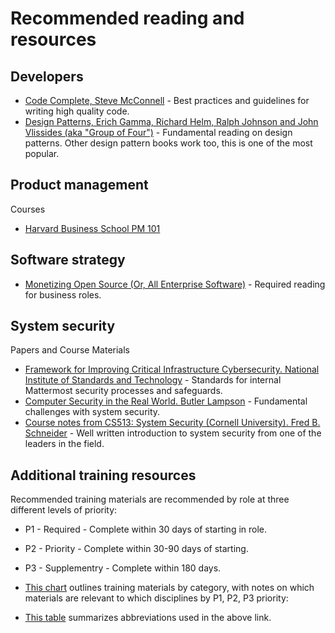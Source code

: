 # Recommended reading and resources

## Developers

- [Code Complete, Steve McConnell](https://www.amazon.com/Code-Complete-Practical-Handbook-Construction/dp/0735619670) - Best practices and guidelines for writing high quality code.
- [Design Patterns, Erich Gamma, Richard Helm, Ralph Johnson and John Vlissides (aka "Group of Four")](https://www.amazon.com/Design-Patterns-Elements-Reusable-Object-Oriented-ebook/dp/B000SEIBB8) - Fundamental reading on design patterns. Other design pattern books work too, this is one of the most popular.

## Product management

Courses

- [Harvard Business School PM 101](https://sites.google.com/site/hbspm101/home/2015-16-sessions/the-mrd-customer-discovery)

## Software strategy

- [Monetizing Open Source (Or, All Enterprise Software)](https://a16z.com/2017/04/10/monetizing-open-source-enterprise-software) - Required reading for business roles.

## System security

Papers and Course Materials

- [Framework for Improving Critical Infrastructure Cybersecurity. National Institute of Standards and Technology](https://templatelab.com/cybersecurity-framework) - Standards for internal Mattermost security processes and safeguards.
- [Computer Security in the Real World. Butler Lampson](https://research.microsoft.com/en-us/um/people/blampson/69-SecurityRealIEEE/69-SecurityRealIEEE.pdf) - Fundamental challenges with system security.
- [Course notes from CS513: System Security (Cornell University). Fred B. Schneider](https://www.cs.cornell.edu/courses/cs513/2007fa/02.outline.html) - Well written introduction to system security from one of the leaders in the field.

## Additional training resources

Recommended training materials are recommended by role at three different levels of priority:

- P1 - Required - Complete within 30 days of starting in role.
- P2 - Priority - Complete within 30-90 days of starting.
- P3 - Supplementry - Complete within 180 days.

- [This chart](ttps://airtable.com/embed/shrbjzgakQoNaXhYt?backgroundColor=gray&viewControls=on) outlines training materials by category, with notes on which materials are relevant to which disciplines by P1, P2, P3 priority:
- [This table](https://airtable.com/embed/shrlwbsr0Y9telZn8?backgroundColor=gray&viewControls=on) summarizes abbreviations used in the above link.
